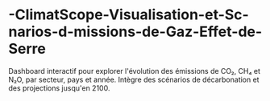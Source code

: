 # -ClimatScope-Visualisation-et-Sc-narios-d-missions-de-Gaz-Effet-de-Serre
Dashboard interactif pour explorer l'évolution des émissions de CO₂, CH₄ et N₂O, par secteur, pays et année. Intègre des scénarios de décarbonation et des projections jusqu'en 2100.

